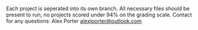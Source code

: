 Each project is seperated into its own branch.
All necessary files should be present to run, no projects scored under 94% on the grading scale.
Contact for any questions: Alex Porter alexjporter@outlook.com
